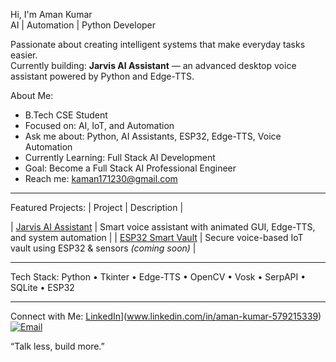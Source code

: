 Hi, I'm Aman Kumar  
AI | Automation | Python Developer  

Passionate about creating intelligent systems that make everyday tasks easier.  
Currently building: **Jarvis AI Assistant** — an advanced desktop voice assistant powered by Python and Edge-TTS.  



About Me:
- B.Tech CSE Student  
- Focused on: AI, IoT, and Automation  
- Ask me about: Python, AI Assistants, ESP32, Edge-TTS, Voice Automation  
- Currently Learning: Full Stack AI Development  
- Goal: Become a Full Stack AI Professional Engineer  
- Reach me: kaman171230@gmail.com

---

Featured Projects:
| Project | Description |

| [ Jarvis AI Assistant](https://github.com/<Aman-6188e>/Jarvis-AI-Assistant) | Smart voice assistant with animated GUI, Edge-TTS, and system automation |
| [ ESP32 Smart Vault](https://github.com/<your-username>/Smart-Vault) | Secure voice-based IoT vault using ESP32 & sensors *(coming soon)* |

---

Tech Stack:
Python • Tkinter • Edge-TTS • OpenCV • Vosk • SerpAPI • SQLite • ESP32

---

Connect with Me:
[LinkedIn](https://img.shields.io/badge/LinkedIn-blue?style=for-the-badge&logo=linkedin)](www.linkedin.com/in/aman-kumar-579215339)  
[![Email](https://img.shields.io/badge/Email-gray?style=for-the-badge&logo=gmail)](mailto:kaman171230@gmail.com)  



“Talk less, build more.”  

